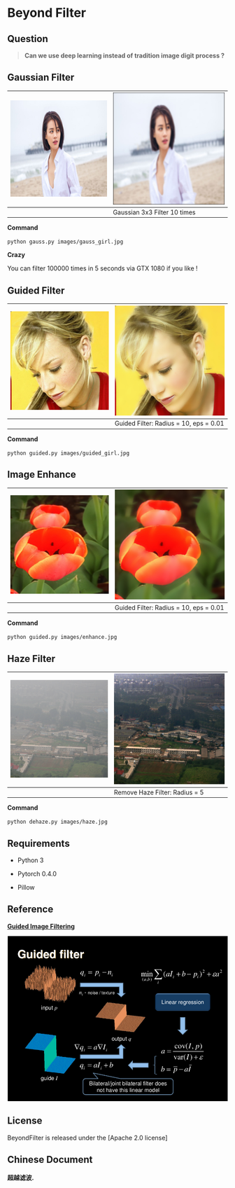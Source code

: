 Beyond Filter
====



Question
----
> **Can we use deep learning instead of tradition image digit process ?**



Gaussian Filter
----

| ![](images/gauss_girl.jpg) | ![](images/gauss_filter.jpg) |
| -------------------------- | ---------------------------- |
|                            | Gaussian 3x3 Filter 10 times |

**Command**

 `python gauss.py images/gauss_girl.jpg` 

**Crazy**

You can filter 100000 times in 5 seconds via GTX 1080 if you like !



Guided Filter
----
| ![](images/guided_girl.jpg) | ![](images/guided_filter.jpg)          |
| --------------------------- | -------------------------------------- |
|                             | Guided Filter: Radius = 10, eps = 0.01 |

**Command**

 `python guided.py images/guided_girl.jpg`

Image Enhance
----

| ![](images/enhance.jpg) | ![](images/enhance_filter.jpg)         |
| ----------------------- | -------------------------------------- |
|                         | Guided Filter: Radius = 10, eps = 0.01 |

**Command**

 `python guided.py images/enhance.jpg`

## Haze Filter

| ![](images/haze.jpg) | ![](images/haze_filter.jpg)    |
| -------------------- | ------------------------------ |
|                      | Remove Haze Filter: Radius = 5 |

**Command**

`python dehaze.py images/haze.jpg` 



Requirements
----

- Python 3

- Pytorch 0.4.0

- Pillow


Reference
----

[**Guided Image Filtering**](http://kaiminghe.com/eccv10/)

![](images/guidedfilter.png)



License
----

BeyondFilter is released under the [Apache 2.0 license]



Chinese Document
----
**超越滤波.**

